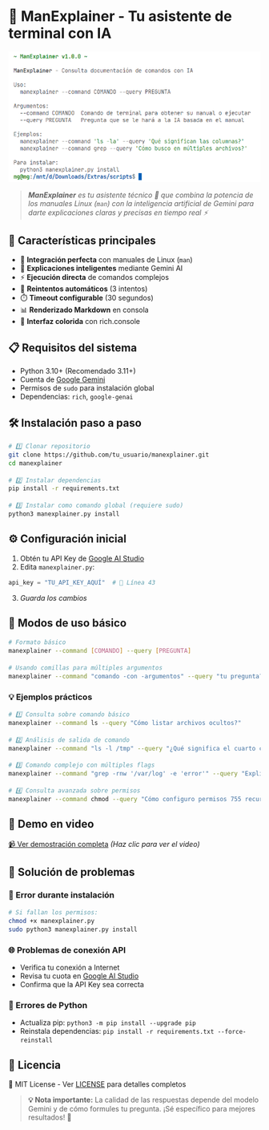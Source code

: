 # 🚀 ManExplainer - Tu asistente de terminal con IA

![ManExplainer Demo](manexplainer.png)  

> ***ManExplainer** es tu asistente técnico 🤖 que combina la potencia de los manuales Linux (`man`) con la inteligencia artificial de Gemini para darte explicaciones claras y precisas en tiempo real ⚡*

## 🌟 Características principales
- 📖 **Integración perfecta** con manuales de Linux (`man`)
- 🤖 **Explicaciones inteligentes** mediante Gemini AI
- ⚡ **Ejecución directa** de comandos complejos
- 🔄 **Reintentos automáticos** (3 intentos)
- ⏱️ **Timeout configurable** (30 segundos)
- 📊 **Renderizado Markdown** en consola
- 🎨 **Interfaz colorida** con rich.console

## 📋 Requisitos del sistema
- Python 3.10+ (Recomendado 3.11+)
- Cuenta de [Google Gemini](https://aistudio.google.com/)
- Permisos de `sudo` para instalación global
- Dependencias: `rich`, `google-genai`

## 🛠️ Instalación paso a paso

```bash
# 1️⃣ Clonar repositorio
git clone https://github.com/tu_usuario/manexplainer.git
cd manexplainer

# 2️⃣ Instalar dependencias
pip install -r requirements.txt

# 3️⃣ Instalar como comando global (requiere sudo)
python3 manexplainer.py install
```

## ⚙️ Configuración inicial
1. Obtén tu API Key de [Google AI Studio](https://aistudio.google.com/)
2. Edita `manexplainer.py`:
```python
api_key = "TU_API_KEY_AQUÍ"  # 🔑 Línea 43
```
3. *Guarda los cambios*

## 🚀 Modos de uso básico

```bash
# Formato básico
manexplainer --command [COMANDO] --query [PREGUNTA]

# Usando comillas para múltiples argumentos
manexplainer --command "comando -con -argumentos" --query "tu pregunta?"
```

### 💡 Ejemplos prácticos

```bash
# 1️⃣ Consulta sobre comando básico
manexplainer --command ls --query "Cómo listar archivos ocultos?"

# 2️⃣ Análisis de salida de comando
manexplainer --command "ls -l /tmp" --query "¿Qué significa el cuarto campo numérico?"

# 3️⃣ Comando complejo con múltiples flags
manexplainer --command "grep -rnw '/var/log' -e 'error'" --query "Explica cada parámetro usado"

# 4️⃣ Consulta avanzada sobre permisos
manexplainer --command chmod --query "Cómo configuro permisos 755 recursivamente?"
```

## 🎥 Demo en video
[📹 Ver demostración completa](manexplainer.mkv) *(Haz clic para ver el video)*

## 🚨 Solución de problemas

### 🔧 Error durante instalación
```bash
# Si fallan los permisos:
chmod +x manexplainer.py
sudo python3 manexplainer.py install
```

### 🌐 Problemas de conexión API
- Verifica tu conexión a Internet
- Revisa tu cuota en [Google AI Studio](https://aistudio.google.com/)
- Confirma que la API Key sea correcta

### 🐍 Errores de Python
- Actualiza pip: `python3 -m pip install --upgrade pip`
- Reinstala dependencias: `pip install -r requirements.txt --force-reinstall`

## 📜 Licencia
📄 MIT License - Ver [LICENSE](LICENSE) para detalles completos

> **💡 Nota importante:** La calidad de las respuestas depende del modelo Gemini y de cómo formules tu pregunta. ¡Sé específico para mejores resultados! 🎯
